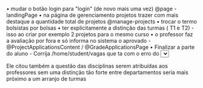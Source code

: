 •⁠  ⁠mudar o botão login para "login" (de novo mais uma vez) @page - landingPage
•⁠  ⁠na página de gerenciamento projetos trazer com mais destaque a quantidade total de projetos  @manage-projects
•⁠  ⁠trocar o termo bolsistas por bolsas
•⁠  ⁠ter explicitamente a distinção das turmas ( T1 e T2) - isso ao criar por exemplo 2 projetos para o mesmo curso
•⁠  ⁠o professor faz a avaliação por fora e só informa no sistema o aprovado - @ProjectApplicationsContent / @GradeApplicationsPage
•⁠  ⁠Finalizar a parte do aluno - Corrija /home/student/vagas que ta com o erro do <Select> (1517-c3f6df778da5511f.js:1 Error: A <Select.Item /> must have a value prop that is not an empty string. This is because the Select value can be set to an empty string to clear the selection and show the placeholder.) e garanta que o fluxo está funcional

Ele citou também a questão das disciplinas serem atribuídas aos professores sem uma distinção tão forte entre departamentos seria mais próximo a um arranjo de turmas